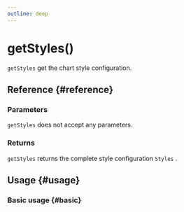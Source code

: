 ```yaml
---
outline: deep
---
```


# getStyles()
`getStyles` get the chart style configuration.

## Reference {#reference}
<!--@include: @/@views/api/references/instance/getStyles.md-->

### Parameters
`getStyles` does not accept any parameters.

### Returns
`getStyles` returns the complete style configuration `Styles` .

## Usage {#usage}
<script setup>
import GetStyles from '../../../@views/api/samples/getStyles/index.vue'
</script>

### Basic usage {#basic}
<GetStyles/>